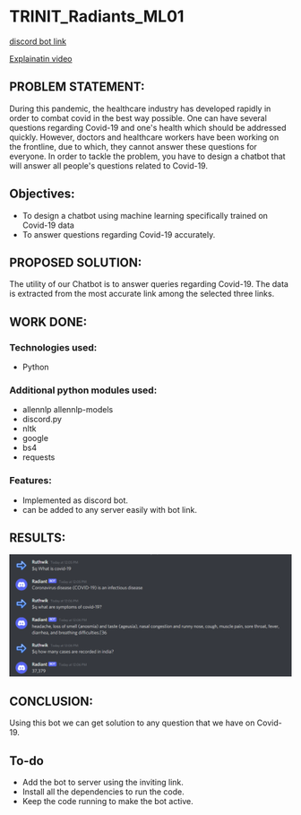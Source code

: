 # TRINIT_Radiants_ML01

[discord bot link](https://discord.com/api/oauth2/authorize?client_id=936979956947353610&permissions=68608&scope=bot)

[Explainatin video](https://youtu.be/PknBiFSV0no)

## PROBLEM STATEMENT:
During this pandemic, the healthcare industry has developed rapidly in order to combat covid in the best way possible. One can have several questions regarding Covid-19 and one's health which should be addressed quickly. However, doctors and healthcare workers have been working on the frontline, due to which, they cannot answer these questions for everyone. In order to tackle the problem, you have to design a chatbot that will answer all people's questions related to Covid-19.

## Objectives:
* To design a chatbot using machine learning specifically trained on Covid-19 data
* To answer questions regarding Covid-19 accurately.

## PROPOSED SOLUTION:
The utility of our Chatbot is to answer queries regarding Covid-19. The data is extracted from the most accurate link among the selected three links.

## WORK DONE:
### Technologies used:
* Python
### Additional python modules used:
* allennlp allennlp-models
* discord.py
* nltk
* google
* bs4
* requests
### Features:
* Implemented as discord bot.
* can be added to any server easily with bot link.

## RESULTS:
![](https://github.com/vlsruthwik/TRINIT_Radiants_ML01/blob/main/sample.png)

## CONCLUSION:
Using this bot we can get solution to any question that we have on Covid-19.

## To-do
* Add the bot to server using the inviting link.
* Install all the dependencies to run the code.
* Keep the code running to make the bot active.
